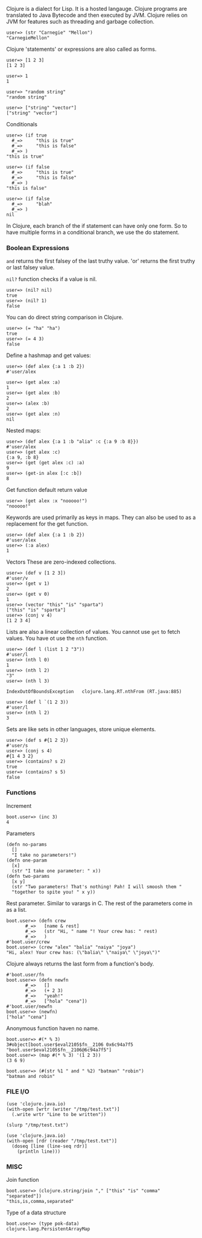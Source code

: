 Clojure is a dialect for Lisp. It is a hosted langauge. Clojure programs are translated to Java Bytecode and then executed
by JVM. Clojure relies on JVM for features such as threading and garbage collection.



```
user=> (str "Carnegie" "Mellon")
"CarnegieMellon"
```

Clojure 'statements' or expressions are also called as forms.
```
user=> [1 2 3]
[1 2 3]
```
```
user=> 1
1
```
```
user=> "random string"
"random string"
```
```
user=> ["string" "vector"]
["string" "vector"]
```

Conditionals
```
user=> (if true
  #_=>     "this is true"
  #_=>     "this is false"
  #_=> )
"this is true"
```
```
user=> (if false
  #_=>     "this is true"
  #_=>     "this is false"
  #_=> )
"this is false"
```

```
user=> (if false
  #_=>     "blah"
  #_=> )
nil
```
In Clojure, each branch of the if statement can have only one form. So to have multiple forms in a conditional branch, we use 
the do statement.

### Boolean Expressions
`and` returns the first falsey of the last truthy value. 'or' returns the first truthy or last falsey value.

`nil?` function checks if a value is nil.

```
user=> (nil? nil)
true
user=> (nil? 1)
false
```

You can do direct string comparison in Clojure.
```
user=> (= "ha" "ha")
true
user=> (= 4 3)
false
```

Define a hashmap and get values:
```
user=> (def alex {:a 1 :b 2})
#'user/alex

user=> (get alex :a)
1
user=> (get alex :b)
2
user=> (alex :b)
2
user=> (get alex :n)
nil
```
Nested maps:
```
user=> (def alex {:a 1 :b "alia" :c {:a 9 :b 8}})
#'user/alex
user=> (get alex :c)
{:a 9, :b 8}
user=> (get (get alex :c) :a)
9
user=> (get-in alex [:c :b])
8
```
Get function default return value
```
user=> (get alex :x "nooooo!")
"nooooo!"
```
Keywords are used primarily as keys in maps. They can also be used to as a replacement for the get function.
```
user=> (def alex {:a 1 :b 2})
#'user/alex
user=> (:a alex)
1
```

Vectors
These are zero-indexed collections.
```
user=> (def v [1 2 3])
#'user/v
user=> (get v 1)
2
user=> (get v 0)
1
user=> (vector "this" "is" "sparta")
["this" "is" "sparta"]
user=> (conj v 4)
[1 2 3 4]
```
Lists are also a linear collection of values. You cannot use `get` to fetch values. You have ot use the `nth` function.
```
user=> (def l (list 1 2 "3"))
#'user/l
user=> (nth l 0)
1
user=> (nth l 2)
"3"
user=> (nth l 3)

IndexOutOfBoundsException   clojure.lang.RT.nthFrom (RT.java:885)
```
```
user=> (def l `(1 2 3))
#'user/l
user=> (nth l 2)
3
```
Sets are like sets in other languages, store unique elements.
```
user=> (def s #{1 2 3})
#'user/s
user=> (conj s 4)
#{1 4 3 2}
user=> (contains? s 2)
true
user=> (contains? s 5)
false
```
### Functions
Increment
```
boot.user=> (inc 3)
4
```
Parameters
```
(defn no-params
  []
  "I take no parameters!")
(defn one-param
  [x]
  (str "I take one parameter: " x))
(defn two-params
  [x y]
  (str "Two parameters! That's nothing! Pah! I will smoosh them "
  "together to spite you! " x y))
```
Rest parameter. Similar to varargs in C. The rest of the parameters come in as a list.
```
boot.user=> (defn crew
       #_=>   [name & rest]
       #_=>   (str "Hi, " name "! Your crew has: " rest)
       #_=>   )
#'boot.user/crew
boot.user=> (crew "alex" "balia" "naiya" "joya")
"Hi, alex! Your crew has: (\"balia\" \"naiya\" \"joya\")"
```
Clojure always returns the last form from a function's body.
```
#'boot.user/fn
boot.user=> (defn newfn
       #_=>   []
       #_=>   (+ 2 3)
       #_=>   "yeah!"
       #_=>   ["hola" "cena"])
#'boot.user/newfn
boot.user=> (newfn)
["hola" "cena"]
```
Anonymous function haven no name.
```
boot.user=> #(* % 3)
3#object[boot.user$eval2105$fn__2106 0x6c94a7f5 "boot.user$eval2105$fn__2106@6c94a7f5"]
boot.user=> (map #(* % 3) '(1 2 3))
(3 6 9)
```
```
boot.user=> (#(str %1 " and " %2) "batman" "robin")
"batman and robin"
```
### FILE I/O
```
(use 'clojure.java.io)
(with-open [wrtr (writer "/tmp/test.txt")]
  (.write wrtr "Line to be written"))
```
```
(slurp "/tmp/test.txt")
```
```
(use 'clojure.java.io)
(with-open [rdr (reader "/tmp/test.txt")]
  (doseq [line (line-seq rdr)]
    (println line)))
```

### MISC
Join function
```
boot.user=> (clojure.string/join "," ["this" "is" "comma" "separated"])
"this,is,comma,separated"
```

Type of a data structure
```
boot.user=> (type pok-data)
clojure.lang.PersistentArrayMap
```
